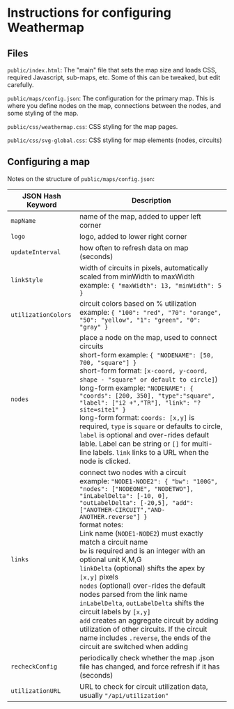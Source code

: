 # Instructions for configuring Weathermap

## Files

`public/index.html`: The "main" file that sets the map size and loads
CSS, required Javascript, sub-maps, etc. Some of this can be tweaked,
but edit carefully.

`public/maps/config.json`: The configuration for the primary map. This
is where you define nodes on the map, connections between the nodes,
and some styling of the map.

`public/css/weathermap.css`: CSS styling for the map pages.

`public/css/svg-global.css`: CSS styling for map elements (nodes, circuits)

## Configuring a map

Notes on the structure of `public/maps/config.json`:

JSON Hash Keyword | Description
------------------|--------------------------------------------
`mapName`           | name of the map, added to upper left corner
`logo`              | logo, added to lower	right corner
`updateInterval`    | how often	to refresh data	on map (seconds)
`linkStyle`         | width of circuits in pixels, automatically scaled from minWidth to maxWidth<br />example: `{ "maxWidth": 13, "minWidth": 5 }`
`utilizationColors` | circuit colors based on % utilization<br />example: `{ "100": "red", "70": "orange", "50": "yellow", "1": "green", "0": "gray" }`
`nodes`             | place a node on the map, used to connect circuits<br />short-form example: `{ "NODENAME": [50, 700, "square"] }`<br />short-form format: `[x-coord, y-coord, shape - "square" or default to circle]`)<br />long-form example: `"NODENAME": { "coords": [200, 350], "type":"square", "label": ["i2 +","TR"], "link": "?site=site1" }`<br />long-form format: `coords: [x,y]` is required, `type` is `square` or defaults to circle, `label` is optional and over-rides default lable. Label can be string or `[]` for multi-line labels. `link` links to a URL when the node is clicked.
`links`             | connect two nodes with a circuit<br />example: `"NODE1-NODE2": { "bw": "100G", "nodes": ["NODEONE", "NODETWO"], "inLabelDelta": [-10, 0], "outLabelDelta": [-20,5], "add": ["ANOTHER-CIRCUIT","AND-ANOTHER.reverse"] }`<br />format notes:<br />Link name (`NODE1-NODE2`) must exactly match a circuit name<br />`bw` is required and is an integer with an optional unit K,M,G<br/>`linkDelta` (optional) shifts the apex by `[x,y]` pixels<br />`nodes` (optional) over-rides the default nodes parsed from the link name<br />`inLabelDelta`, `outLabelDelta` shifts the circuit labels by `[x,y]`<br />`add` creates an aggregate circuit by adding utilization of other circuits. If the circuit name includes `.reverse`, the ends of the circuit are switched when adding
`recheckConfig`     | periodically check whether the map .json file has changed, and force refresh if it has (seconds)
`utilizationURL`    | URL to check for circuit utilization data, usually `"/api/utilization"`



